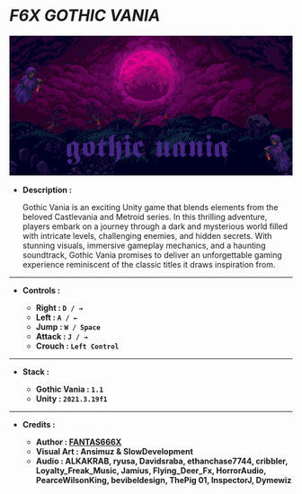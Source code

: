 # _F6X GOTHIC VANIA_

![THUMBNAIL](Resources/Img/Thumbnail.png)

- **Description :**

  Gothic Vania is an exciting Unity game that blends elements from the beloved Castlevania and Metroid series. In this thrilling adventure, players embark on a journey through a dark and mysterious world filled with intricate levels, challenging enemies, and hidden secrets. With stunning visuals, immersive gameplay mechanics, and a haunting soundtrack, Gothic Vania promises to deliver an unforgettable gaming experience reminiscent of the classic titles it draws inspiration from.

---

- **Controls :**

  - **Right : `D / →`**
  - **Left : `A / ←`**
  - **Jump : `W / Space`**
  - **Attack : `J / →`**
  - **Crouch : `Left Control`**

---

- **Stack :**

  - **Gothic Vania : `1.1`**
  - **Unity : `2021.3.19f1`**

---

- **Credits :**

  - **Author : [FANTAS666X](https://github.com/FANTAS666IXI)**
  - **Visual Art : Ansimuz & SlowDevelopment**
  - **Audio : ALKAKRAB, ryusa, Davidsraba, ethanchase7744, cribbler, Loyalty_Freak_Music, Jamius, Flying_Deer_Fx, HorrorAudio, PearceWilsonKing, bevibeldesign, ThePig 01, InspectorJ, Dymewiz**
